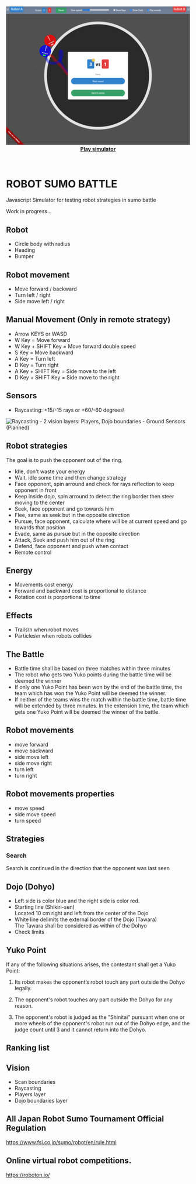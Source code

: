 <p align="center">
  <img src="./screenshot.png" width="800px">
  <br>
<a href="https://santiherranz.github.io/SumoFighters/" target="_blank"><b>Play simulator</b></a>
 </p>
  <br>

# ROBOT SUMO BATTLE

Javascript Simulator for testing robot strategies in sumo battle

Work in progress...

## Robot
- Circle body with radius
- Heading
- Bumper

## Robot movement
- Move forward / backward
- Turn left / right
- Side move left / right

## Manual Movement (Only in remote strategy)
- Arrow KEYS or WASD
- W Key = Move forward 
- W Key + SHIFT Key = Move forward double speed 
- S Key = Move backward
- A Key = Turn left
- D Key = Turn right
- A Key + SHIFT Key = Side move to the left
- D Key + SHIFT Key = Side move to the right

## Sensors
- Raycasting: +15/-15 rays or +60/-60 degrees\
<img src="https://user-images.githubusercontent.com/961911/136676411-87c458d4-8e26-455a-ada6-662281fb1e2c.png" alt="Raycasting" height="200"/>
- 2 vision layers: Players, Dojo boundaries
- Ground Sensors (Planned)


## Robot strategies
The goal is to push the opponent out of the ring.

- Idle, don't waste your energy
- Wait, idle some time and then change strategy
- Face opponent, spin arround and check for rays reflection to keep opponent in front
- Keep inside dojo, spin arround to detect the ring border then steer moving to the center
- Seek, face opponent and go towards him
- Flee, same as seek but in the opposite direction
- Pursue, face opponent, calculate where will be at current speed and go towards that position
- Evade, same as pursue but in the opposite direction
- Attack, Seek and push him out of the ring
- Defend, face opponent and push when contact
- Remote control

## Energy
- Movements cost energy
- Forward and backward cost is proportional to distance
- Rotation cost is porportional to time


## Effects
- Trails\n when robot moves 
- Particles\n when robots collides

## The Battle
- Battle time shall be based on three matches within three minutes
- The robot who gets two Yuko points during the battle time will be deemed the winner
- If only one Yuko Point has been won by the end of the battle time, the team which has won the Yuko Point will be deemed the winner.
- If neither of the teams wins the match within the battle time, battle time will be extended by three minutes. In the extension time, the team which gets one Yuko Point will be deemed the winner of the battle.

## Robot movements
- move forward
- move backward
- side move left
- side move right
- turn left
- turn right

## Robot movements properties
- move speed
- side move speed
- turn speed




## Strategies 
### Search
Search is continued in the direction that the opponent was last seen



## Dojo (Dohyo)
- Left side is color blue and the right side is color red.
- Starting line (Shikiri-sen)\
Located 10 cm right and left from the center of the Dojo
- White line delimits the external border of the Dojo (Tawara)\
The Tawara shall be considered as within of the Dohyo
- Check limits


## Yuko Point
If any of the following situations arises, the contestant shall get a Yuko Point:

1. Its robot makes the opponent’s robot touch any part outside the Dohyo legally.

2. The opponent's robot touches any part outside the Dohyo for any reason.

3. The opponent's robot is judged as the "Shinitai" pursuant when one or more wheels of the opponent's robot run out of the Dohyo edge, and the judge count until 3 and it cannot return into the Dohyo.


## Ranking list


## Vision
- Scan boundaries
- Raycasting
- Players layer
- Dojo boundaries layer



## All Japan Robot Sumo Tournament Official Regulation
https://www.fsi.co.jp/sumo/robot/en/rule.html


## Online virtual robot competitions.
https://roboton.io/







